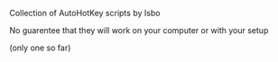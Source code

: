 Collection of AutoHotKey scripts by Isbo

No guarentee that they will work on your computer or with your setup

(only one so far)